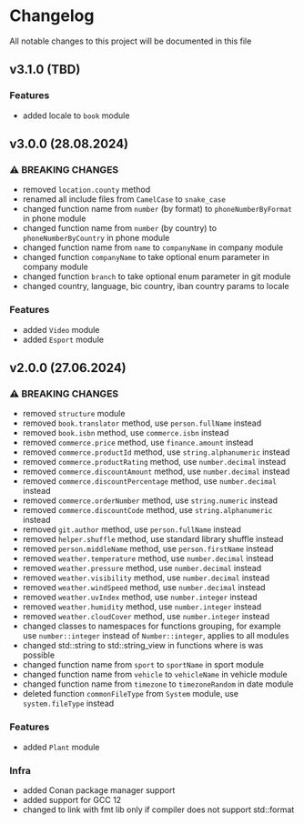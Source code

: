 # Changelog

All notable changes to this project will be documented in this file

## v3.1.0 (TBD)

### Features

* added locale to `book` module

## v3.0.0 (28.08.2024)

### ⚠ BREAKING CHANGES

* removed `location.county` method
* renamed all include files from `CamelCase` to `snake_case`
* changed function name from `number` (by format) to `phoneNumberByFormat` in phone module
* changed function name from `number` (by country) to `phoneNumberByCountry` in phone module
* changed function name from `name` to `companyName` in company module
* changed function `companyName` to take optional enum parameter in company module
* changed function `branch` to take optional enum parameter in git module
* changed country, language, bic country, iban country params to locale

### Features

* added `Video` module
* added `Esport` module

## v2.0.0 (27.06.2024)

### ⚠ BREAKING CHANGES

* removed `structure` module
* removed `book.translator` method, use `person.fullName` instead
* removed `book.isbn` method, use `commerce.isbn` instead
* removed `commerce.price` method, use `finance.amount` instead
* removed `commerce.productId` method, use `string.alphanumeric` instead
* removed `commerce.productRating` method, use `number.decimal` instead
* removed `commerce.discountAmount` method, use `number.decimal` instead
* removed `commerce.discountPercentage` method, use `number.decimal` instead
* removed `commerce.orderNumber` method, use `string.numeric` instead
* removed `commerce.discountCode` method, use `string.alphanumeric` instead
* removed `git.author` method, use `person.fullName` instead
* removed `helper.shuffle` method, use standard library shuffle instead
* removed `person.middleName` method, use `person.firstName` instead
* removed `weather.temperature` method, use `number.decimal` instead
* removed `weather.pressure` method, use `number.decimal` instead
* removed `weather.visibility` method, use `number.decimal` instead
* removed `weather.windSpeed` method, use `number.decimal` instead
* removed `weather.uvIndex` method, use `number.integer` instead
* removed `weather.humidity` method, use `number.integer` instead
* removed `weather.cloudCover` method, use `number.integer` instead
* changed classes to namespaces for functions grouping, for example use `number::integer` instead of `Number::integer`,
  applies to all modules
* changed std::string to std::string_view in functions where is was possible
* changed function name from `sport` to `sportName` in sport module
* changed function name from `vehicle` to `vehicleName` in vehicle module
* changed function name from `timezone` to `timezoneRandom` in date module
* deleted function `commonFileType` from `System` module, use `system.fileType` instead

### Features

* added `Plant` module

### Infra

* added Conan package manager support
* added support for GCC 12
* changed to link with fmt lib only if compiler does not support std::format
